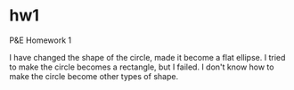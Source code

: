 # hw1
P&amp;E Homework 1

I have changed the shape of the circle, made it become a flat ellipse. I tried to make the circle becomes a rectangle, but I failed. I don't know how to make the circle become other types of shape.
